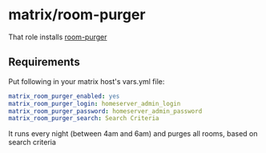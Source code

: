 # matrix/room-purger

That role installs [room-purger](https://gitlab.com/etke.cc/room-purger)

## Requirements

Put following in your matrix host's vars.yml file:

```yml
matrix_room_purger_enabled: yes
matrix_room_purger_login: homeserver_admin_login
matrix_room_purger_password: homeserver_admin_password
matrix_room_purger_search: Search Criteria
```

It runs every night (between 4am and 6am) and purges all rooms, based on search criteria
